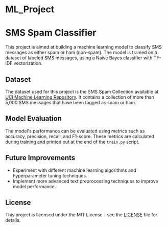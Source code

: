 # ML_Project

# SMS Spam Classifier

This project is aimed at building a machine learning model to classify SMS messages as either spam or ham (non-spam). The model is trained on a dataset of labeled SMS messages, using a Naive Bayes classifier with TF-IDF vectorization.

## Dataset
The dataset used for this project is the SMS Spam Collection available at [UCI Machine Learning Repository](https://archive.ics.uci.edu/ml/datasets/sms+spam+collection). It contains a collection of more than 5,000 SMS messages that have been tagged as spam or ham.





## Model Evaluation
The model's performance can be evaluated using metrics such as accuracy, precision, recall, and F1-score. These metrics are calculated during training and printed out at the end of the `train.py` script.


## Future Improvements
- Experiment with different machine learning algorithms and hyperparameter tuning techniques.
- Implement more advanced text preprocessing techniques to improve model performance.

## License
This project is licensed under the MIT License - see the [LICENSE](LICENSE) file for details.
